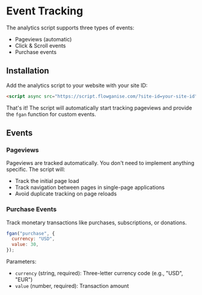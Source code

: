 # Event Tracking

The analytics script supports three types of events:

- Pageviews (automatic)
- Click & Scroll events
- Purchase events

## Installation

Add the analytics script to your website with your site ID:

```html
<script async src="https://script.flowganise.com/?site-id=your-site-id"></script>
```

That's it! The script will automatically start tracking pageviews and provide the `fgan` function for custom events.

## Events

### Pageviews

Pageviews are tracked automatically. You don't need to implement anything specific. The script will:

- Track the initial page load
- Track navigation between pages in single-page applications
- Avoid duplicate tracking on page reloads

### Purchase Events

Track monetary transactions like purchases, subscriptions, or donations.

```javascript
fgan("purchase", {
  currency: "USD",
  value: 30,
});
```

Parameters:

- `currency` (string, required): Three-letter currency code (e.g., "USD", "EUR")
- `value` (number, required): Transaction amount

